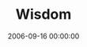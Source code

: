 ---
layout: series
series: "Wisdom"
permalink: "/wisdom/"
title: "Wisdom"
date: 2006-09-16 00:00:00
endDate: 2006-08-07 00:00:00
description: "Whats one thing that many seek but few apply? Wisdom. It isnt knowledge. It isnt about accumulating profound insights. Its much more than common sense. Real wisdom is revealed in actionwhat we do and how, when and with whom we engage in the process."
src: "http://s3.amazonaws.com/crossroads-media/images/bigscreen.wisdom.jpg"
---